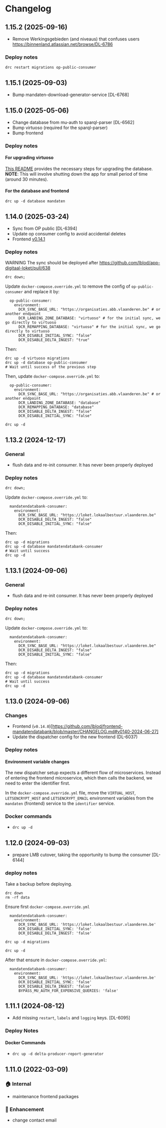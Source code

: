 # Changelog
## 1.15.2 (2025-09-16)
- Remove Werkingsgebieden (and niveaus) that confuses users https://binnenland.atlassian.net/browse/DL-6786
### Deploy notes
```
drc restart migrations op-public-consumer
```
## 1.15.1 (2025-09-03)
- Bump mandaten-download-generator-service [DL-6768]
## 1.15.0 (2025-05-06)
- Change database from mu-auth to sparql-parser [DL-6562]
- Bump virtuoso (required for the sparql-parser)
- Bump frontend

### Deploy notes
#### For upgrading virtuoso
[This README](https://github.com/Riadabd/upgrade-virtuoso) provides the necessary steps for upgrading the database. **NOTE**: This will involve shutting down the app for small period of time (around 30 minutes).
#### For the database and frontend
```
drc up -d database mandaten
```
## 1.14.0 (2025-03-24)
- Sync from OP public [DL-6394]
- Update op consumer config to avoid accidental deletes
- Frontend [v0.14.1](https://github.com/lblod/frontend-mandatendatabank/blob/1ed37a9357269cb360561468e583548da1d7419a/CHANGELOG.md#v0141-2025-03-20)

### Deploy notes

WARNING The sync should be deployed after https://github.com/lblod/app-digitaal-loket/pull/638

```
drc down;
```
Update `docker-compose.override.yml` to remove the config of `op-public-consumer` and replace it by:
```
  op-public-consumer:
    environment:
      DCR_SYNC_BASE_URL: "https://organisaties.abb.vlaanderen.be" # or another endpoint
      DCR_LANDING_ZONE_DATABASE: "virtuoso" # for the initial sync, we go directly to virtuoso
      DCR_REMAPPING_DATABASE: "virtuoso" # for the initial sync, we go directly to virtuoso
      DCR_DISABLE_INITIAL_SYNC: "false"
      DCR_DISABLE_DELTA_INGEST: "true"
```
Then:
```
drc up -d virtuoso migrations
drc up -d database op-public-consumer
# Wait until success of the previous step
```
Then, update `docker-compose.override.yml` to:
```
  op-public-consumer:
    environment:
      DCR_SYNC_BASE_URL: "https://organisaties.abb.vlaanderen.be" # or another endpoint
      DCR_LANDING_ZONE_DATABASE: "database"
      DCR_REMAPPING_DATABASE: "database"
      DCR_DISABLE_DELTA_INGEST: "false"
      DCR_DISABLE_INITIAL_SYNC: "false"
```
```
drc up -d
```
## 1.13.2 (2024-12-17)
### General
 - flush data and re-init consumer. It has never been properly deployed
### Deploy notes
```
drc down;
```
Update `docker-compose.override.yml` to:

```
  mandatendatabank-consumer:
    environment:
      DCR_SYNC_BASE_URL: "https://loket.lokaalbestuur.vlaanderen.be"
      DCR_DISABLE_DELTA_INGEST: "false"
      DCR_DISABLE_INITIAL_SYNC: "false"
```
Then:
```
drc up -d migrations
drc up -d database mandatendatabank-consumer
# Wait until success
drc up -d
```

## 1.13.1 (2024-09-06)
### General
 - flush data and re-init consumer. It has never been properly deployed
### Deploy notes
```
drc down;
```
Update `docker-compose.override.yml` to:

```
  mandatendatabank-consumer:
    environment:
      DCR_SYNC_BASE_URL: "https://loket.lokaalbestuur.vlaanderen.be"
      DCR_DISABLE_DELTA_INGEST: "false"
      DCR_DISABLE_INITIAL_SYNC: "false"
```
Then:
```
drc up -d migrations
drc up -d database mandatendatabank-consumer
# Wait until success
drc up -d
```

## 1.13.0 (2024-09-06)
### Changes
- Frontend (`v0.14.0`)[https://github.com/lblod/frontend-mandatendatabank/blob/master/CHANGELOG.md#v0140-2024-06-27]
- Update the dispatcher config for the new frontend (DL-6037)
### Deploy notes
#### Environment variable changes
The new dispatcher setup expects a different flow of microservices. Instead of entering the frontend microservice, which then calls the backend, we need to enter the identifier first.

In the `docker-compose.override.yml` file, move the `VIRTUAL_HOST`, `LETSENCRYPT_HOST` and `LETSENCRYPT_EMAIL` environment variables from the `mandaten` (frontend) service to the `identifier` service.

### Docker commands
- `drc up -d`

## 1.12.0 (2024-09-03)
- prepare LMB cutover, taking the opportunity to bump the consumer [DL-6144]
### deploy notes
Take a backup before deploying.
```
drc down
rm -rf data
```
Ensure first `docker-compose.override.yml`
```
  mandatendatabank-consumer:
    environment:
      DCR_SYNC_BASE_URL: 'https://loket.lokaalbestuur.vlaanderen.be'
      DCR_DISABLE_INITIAL_SYNC: 'false'
      DCR_DISABLE_DELTA_INGEST: 'false'
```
```
drc up -d migrations
```
```
drc up -d
```
After that ensure in `docker-compose.override.yml`:
```
  mandatendatabank-consumer:
    environment:
      DCR_SYNC_BASE_URL: 'https://loket.lokaalbestuur.vlaanderen.be'
      DCR_DISABLE_INITIAL_SYNC: 'false'
      DCR_DISABLE_DELTA_INGEST: 'false'
      BYPASS_MU_AUTH_FOR_EXPENSIVE_QUERIES: 'false'
```

## 1.11.1 (2024-08-12)
 - Add missing `restart`, `labels` and `logging` keys. [DL-6095]
### Deploy Notes
#### Docker Commands
 - `drc up -d delta-producer-report-generator`
## 1.11.0 (2022-03-09)
### :house: Internal
- maintenance frontend packages
### :rocket: Enhancement
- change contact email
